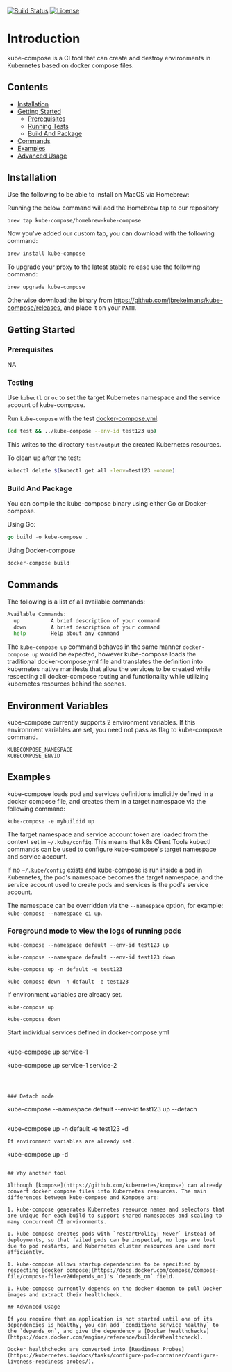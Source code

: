 [![Build Status](https://travis-ci.com/jbrekelmans/kube-compose.svg?branch=master)](https://travis-ci.com/jbrekelmans/kube-compose)
[![License](https://img.shields.io/badge/license-Apache_v2.0-blue.svg)](https://github.com/jbrekelmans/kube-compose/blob/master/LICENSE.md)

# Introduction

kube-compose is a CI tool that can create and destroy environments in Kubernetes based on docker compose files.

## Contents

* [Installation](#Installation)
* [Getting Started](#Getting-Started)
  * [Prerequisites](#Prerequisites)
  * [Running Tests](#Running-Tests)
  * [Build And Package](#Build-And-Package)
* [Commands](#Commands)
* [Examples](#Examples)
* [Advanced Usage](#Advanced-Usage)

## Installation

Use the following to be able to install on MacOS via Homebrew:

Running the below command will add the Homebrew tap to our repository

```bash
brew tap kube-compose/homebrew-kube-compose
```

Now you've added our custom tap, you can download with the following command:

```bash
brew install kube-compose
```

To upgrade your proxy to the latest stable release use the following command:

```bash
brew upgrade kube-compose
```

Otherwise download the binary from https://github.com/jbrekelmans/kube-compose/releases, and place it on your `PATH`.

## Getting Started

### Prerequisites

NA

### Testing

Use `kubectl` or `oc` to set the target Kubernetes namespace and the service account of kube-compose.

Run `kube-compose` with the test [docker-compose.yml](test/docker-compose.yml):

```bash
(cd test && ../kube-compose --env-id test123 up)
```

This writes to the directory `test/output` the created Kubernetes resources.

To clean up after the test:

```bash
kubectl delete $(kubectl get all -lenv=test123 -oname)
```

### Build And Package

You can compile the kube-compose binary using either Go or Docker-compose.

Using Go:

```go
go build -o kube-compose .
```

Using Docker-compose

```bash
docker-compose build
```

## Commands

The following is a list of all available commands:
 
```bash
Available Commands:
  up          A brief description of your command
  down        A brief description of your command
  help        Help about any command
```

The `kube-compose up` command behaves in the same manner `docker-compose up` would be expected, however kube-compose loads the traditional docker-compose.yml file and translates the definition into kubernetes native manifests that allow the services to be created while respecting all docker-compose routing and functionality while utilizing kubernetes resources behind the scenes.

## Environment Variables

kube-compose currently supports 2 environment variables. If this environment variables are set, you need not pass as flag to kube-compose command.
```
KUBECOMPOSE_NAMESPACE
KUBECOMPOSE_ENVID
```

## Examples

kube-compose loads pod and services definitions implicitly defined in a docker compose file, and creates them in a target namespace via the following command:
```
kube-compose -e mybuildid up
```

The target namespace and service account token are loaded from the context set in `~/.kube/config`. This means that k8s Client Tools kubectl commands can be used to configure kube-compose's target namespace and service account.

If no `~/.kube/config` exists and kube-compose is run inside a pod in Kubernetes, the pod's namespace becomes the target namespace, and the service account used to create pods and services is the pod's service account.

The namespace can be overridden via the `--namespace` option, for example: `kube-compose --namespace ci up`.

### Foreground mode to view the logs of running pods
```
kube-compose --namespace default --env-id test123 up 

kube-compose --namespace default --env-id test123 down
```
```
kube-compose up -n default -e test123

kube-compose down -n default -e test123

```
If environment variables are already set.
```
kube-compose up

kube-compose down
```
Start individual services defined in docker-compose.yml
```
```
kube-compose up service-1

kube-compose up service-1 service-2

```



### Detach mode
```
kube-compose --namespace default --env-id test123 up --detach
```
```
kube-compose up -n default -e test123 -d
```
If environment variables are already set.
```
kube-compose up -d
```

## Why another tool

Although [kompose](https://github.com/kubernetes/kompose) can already convert docker compose files into Kubernetes resources. The main differences between kube-compose and Kompose are:

1. kube-compose generates Kubernetes resource names and selectors that are unique for each build to support shared namespaces and scaling to many concurrent CI environments.

1. kube-compose creates pods with `restartPolicy: Never` instead of deployments, so that failed pods can be inspected, no logs are lost due to pod restarts, and Kubernetes cluster resources are used more efficiently.

1. kube-compose allows startup dependencies to be specified by respecting [docker compose](https://docs.docker.com/compose/compose-file/compose-file-v2#depends_on)'s `depends_on` field.

1. kube-compose currently depends on the docker daemon to pull Docker images and extract their healthcheck.

## Advanced Usage

If you require that an application is not started until one of its dependencies is healthy, you can add `condition: service_healthy` to the `depends_on`, and give the dependency a [Docker healthchecks](https://docs.docker.com/engine/reference/builder#healthcheck).

Docker healthchecks are converted into [Readiness Probes](https://kubernetes.io/docs/tasks/configure-pod-container/configure-liveness-readiness-probes/).

